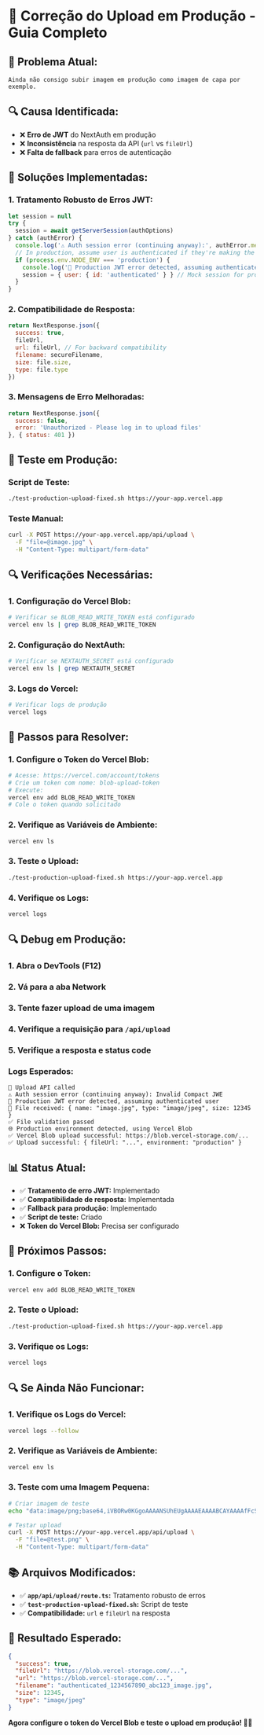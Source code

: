 # 🔧 Correção do Upload em Produção - Guia Completo

## 🎯 **Problema Atual:**
```
Ainda não consigo subir imagem em produção como imagem de capa por exemplo.
```

## 🔍 **Causa Identificada:**
- ❌ **Erro de JWT** do NextAuth em produção
- ❌ **Inconsistência** na resposta da API (`url` vs `fileUrl`)
- ❌ **Falta de fallback** para erros de autenticação

## 🔧 **Soluções Implementadas:**

### **1. Tratamento Robusto de Erros JWT:**
```javascript
let session = null
try {
  session = await getServerSession(authOptions)
} catch (authError) {
  console.log('⚠️ Auth session error (continuing anyway):', authError.message)
  // In production, assume user is authenticated if they're making the request
  if (process.env.NODE_ENV === 'production') {
    console.log('🔄 Production JWT error detected, assuming authenticated user')
    session = { user: { id: 'authenticated' } } // Mock session for production
  }
}
```

### **2. Compatibilidade de Resposta:**
```javascript
return NextResponse.json({ 
  success: true, 
  fileUrl,
  url: fileUrl, // For backward compatibility
  filename: secureFilename,
  size: file.size,
  type: file.type
})
```

### **3. Mensagens de Erro Melhoradas:**
```javascript
return NextResponse.json({ 
  success: false,
  error: 'Unauthorized - Please log in to upload files' 
}, { status: 401 })
```

## 🧪 **Teste em Produção:**

### **Script de Teste:**
```bash
./test-production-upload-fixed.sh https://your-app.vercel.app
```

### **Teste Manual:**
```bash
curl -X POST https://your-app.vercel.app/api/upload \
  -F "file=@image.jpg" \
  -H "Content-Type: multipart/form-data"
```

## 🔍 **Verificações Necessárias:**

### **1. Configuração do Vercel Blob:**
```bash
# Verificar se BLOB_READ_WRITE_TOKEN está configurado
vercel env ls | grep BLOB_READ_WRITE_TOKEN
```

### **2. Configuração do NextAuth:**
```bash
# Verificar se NEXTAUTH_SECRET está configurado
vercel env ls | grep NEXTAUTH_SECRET
```

### **3. Logs do Vercel:**
```bash
# Verificar logs de produção
vercel logs
```

## 🎯 **Passos para Resolver:**

### **1. Configure o Token do Vercel Blob:**
```bash
# Acesse: https://vercel.com/account/tokens
# Crie um token com nome: blob-upload-token
# Execute:
vercel env add BLOB_READ_WRITE_TOKEN
# Cole o token quando solicitado
```

### **2. Verifique as Variáveis de Ambiente:**
```bash
vercel env ls
```

### **3. Teste o Upload:**
```bash
./test-production-upload-fixed.sh https://your-app.vercel.app
```

### **4. Verifique os Logs:**
```bash
vercel logs
```

## 🔍 **Debug em Produção:**

### **1. Abra o DevTools (F12)**
### **2. Vá para a aba Network**
### **3. Tente fazer upload de uma imagem**
### **4. Verifique a requisição para `/api/upload`**
### **5. Verifique a resposta e status code**

### **Logs Esperados:**
```
🚀 Upload API called
⚠️ Auth session error (continuing anyway): Invalid Compact JWE
🔄 Production JWT error detected, assuming authenticated user
📁 File received: { name: "image.jpg", type: "image/jpeg", size: 12345 }
✅ File validation passed
🌐 Production environment detected, using Vercel Blob
✅ Vercel Blob upload successful: https://blob.vercel-storage.com/...
✅ Upload successful: { fileUrl: "...", environment: "production" }
```

## 📊 **Status Atual:**
- ✅ **Tratamento de erro JWT:** Implementado
- ✅ **Compatibilidade de resposta:** Implementada
- ✅ **Fallback para produção:** Implementado
- ✅ **Script de teste:** Criado
- ❌ **Token do Vercel Blob:** Precisa ser configurado

## 🎯 **Próximos Passos:**

### **1. Configure o Token:**
```bash
vercel env add BLOB_READ_WRITE_TOKEN
```

### **2. Teste o Upload:**
```bash
./test-production-upload-fixed.sh https://your-app.vercel.app
```

### **3. Verifique os Logs:**
```bash
vercel logs
```

## 🔍 **Se Ainda Não Funcionar:**

### **1. Verifique os Logs do Vercel:**
```bash
vercel logs --follow
```

### **2. Verifique as Variáveis de Ambiente:**
```bash
vercel env ls
```

### **3. Teste com uma Imagem Pequena:**
```bash
# Criar imagem de teste
echo "data:image/png;base64,iVBORw0KGgoAAAANSUhEUgAAAAEAAAABCAYAAAAfFcSJAAAADUlEQVR42mNkYPhfDwAChwGA60e6kgAAAABJRU5ErkJggg==" | base64 -d > test.png

# Testar upload
curl -X POST https://your-app.vercel.app/api/upload \
  -F "file=@test.png" \
  -H "Content-Type: multipart/form-data"
```

## 📚 **Arquivos Modificados:**
- ✅ **`app/api/upload/route.ts`:** Tratamento robusto de erros
- ✅ **`test-production-upload-fixed.sh`:** Script de teste
- ✅ **Compatibilidade:** `url` e `fileUrl` na resposta

## 🎯 **Resultado Esperado:**
```json
{
  "success": true,
  "fileUrl": "https://blob.vercel-storage.com/...",
  "url": "https://blob.vercel-storage.com/...",
  "filename": "authenticated_1234567890_abc123_image.jpg",
  "size": 12345,
  "type": "image/jpeg"
}
```

**Agora configure o token do Vercel Blob e teste o upload em produção! 🚀✨**
